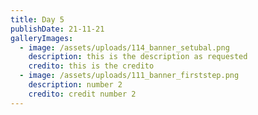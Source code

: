 ```yaml
---
title: Day 5
publishDate: 21-11-21
galleryImages:
  - image: /assets/uploads/114_banner_setubal.png
    description: this is the description as requested
    credito: this is the credito
  - image: /assets/uploads/111_banner_firststep.png
    description: number 2
    credito: credit number 2
---
```

